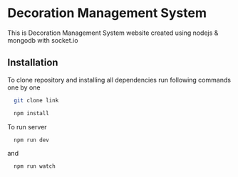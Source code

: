 # Decoration Management System
This is Decoration Management System website created using nodejs &amp; mongodb with socket.io

## Installation

To clone repository and installing all dependencies run following commands one by one

```bash
  git clone link
```
```bash
  npm install
```
To run server
```bash
  npm run dev
```
and 
```bash
  npm run watch
```
